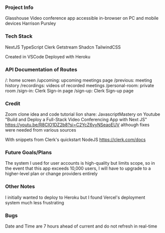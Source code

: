 ### Project Info
Glasshouse
Video conference app accessible in-browser on PC and mobile devices
Harrison Pursley

### Tech Stack
NextJS
TypeScript
Clerk
Getstream
Shadcn
TailwindCSS

Created in VSCode
Deployed with Heroku

### API Documentation of Routes
/: home screen
/upcoming: upcoming meetings page
/previous: meeting history
/recordings: videos of recorded meetings
/personal-room: private room
/sign-in: Clerk Sign-in page
/sign-up: Clerk Sign-up page

### Credit
Zoom clone idea and code tutorial lion share: JavascriptMastery on Youtube "Build and Deploy a Full-Stack Video Conferencing App with Next JS"
https://youtu.be/R8CIO1DZ2b8?si=C2YcZ6vyNSeaoEUV
although fixes were needed from various sources

With snippets from Clerk's quickstart NodeJS
https://clerk.com/docs

### Future Goals/Plans
The system I used for user accounts is high-quality but limits scope, so in the event that this app exceeds 10,000 users, I will have to upgrade to a higher-level plan or change providers entirely

### Other Notes
I initially wanted to deploy to Heroku but I found Vercel's deployment system much less frustrating

### Bugs
Date and Time are 7 hours ahead of current and do not refresh in real-time